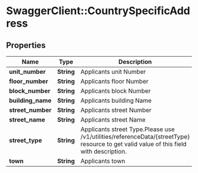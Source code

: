 # SwaggerClient::CountrySpecificAddress

## Properties
Name | Type | Description | Notes
------------ | ------------- | ------------- | -------------
**unit_number** | **String** | Applicants unit Number | [optional] 
**floor_number** | **String** | Applicants floor Number | [optional] 
**block_number** | **String** | Applicants block Number | [optional] 
**building_name** | **String** | Applicants building Name | [optional] 
**street_number** | **String** | Applicants street Number | [optional] 
**street_name** | **String** | Applicants street Name | [optional] 
**street_type** | **String** | Applicants street Type.Please use /v1/utilities/referenceData/{streetType} resource to get valid value of this field with description. | [optional] 
**town** | **String** | Applicants town | [optional] 

